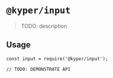 # `@kyper/input`

> TODO: description

## Usage

```
const input = require('@kyper/input');

// TODO: DEMONSTRATE API
```
